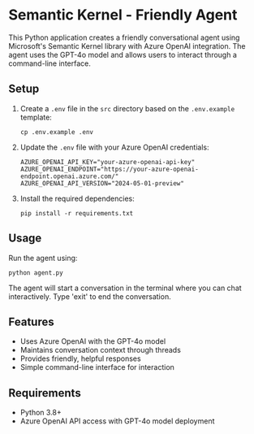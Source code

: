 # Semantic Kernel - Friendly Agent

This Python application creates a friendly conversational agent using Microsoft's Semantic Kernel library with Azure OpenAI integration. The agent uses the GPT-4o model and allows users to interact through a command-line interface.

## Setup

1. Create a `.env` file in the `src` directory based on the `.env.example` template:
   ```
   cp .env.example .env
   ```

2. Update the `.env` file with your Azure OpenAI credentials:
   ```
   AZURE_OPENAI_API_KEY="your-azure-openai-api-key"
   AZURE_OPENAI_ENDPOINT="https://your-azure-openai-endpoint.openai.azure.com/"
   AZURE_OPENAI_API_VERSION="2024-05-01-preview"
   ```

3. Install the required dependencies:
   ```
   pip install -r requirements.txt
   ```

## Usage

Run the agent using:
```
python agent.py
```

The agent will start a conversation in the terminal where you can chat interactively. Type 'exit' to end the conversation.

## Features

- Uses Azure OpenAI with the GPT-4o model
- Maintains conversation context through threads
- Provides friendly, helpful responses
- Simple command-line interface for interaction

## Requirements

- Python 3.8+
- Azure OpenAI API access with GPT-4o model deployment
